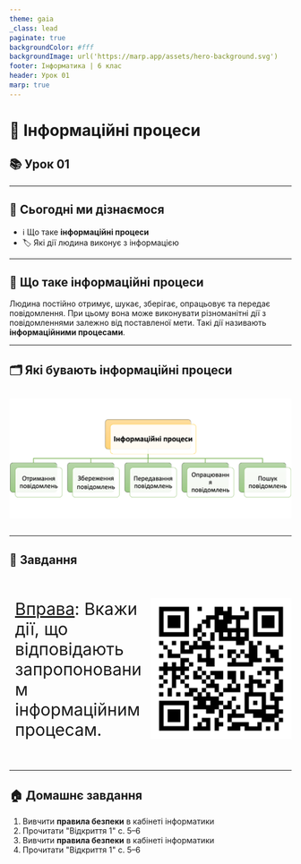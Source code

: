 ```yaml
---
theme: gaia
_class: lead
paginate: true
backgroundColor: #fff
backgroundImage: url('https://marp.app/assets/hero-background.svg')
footer: Інформатика | 6 клас
header: Урок 01
marp: true
---
```


<style>

.grid-container {
  display: grid;
  grid-template-columns: 50% 50%;
  align-items: left;
}
.text-left {
  font-size: 14px; /* Adjust text size */
  padding: 10px;
}
.image-center {
  max-width: 100%; /* Ensures the image scales within its space */
  height: auto;
  text-align: right;
  display: flex;
  align-items: center;
  justify-content: center;
}

.text-medium {
  font-size: 30px;
}

</style>

# 🧠 Інформаційні процеси

## 📚 Урок **01**

---

## 🎯 Сьогодні ми дізнаємося

- ℹ️ Що таке **інформаційні процеси**
- 🏷️ Які дії людина виконує з інформацією

---

## 🤔 Що таке інформаційні процеси

Людина постійно отримує, шукає, зберігає, опрацьовує та передає повідомлення. При цьому вона може виконувати різноманітні дії з повідомленнями залежно від поставленої мети. Такі дії називають **інформаційними процесами**.

---

## 🗂️ Які бувають інформаційні процеси

<section class="image-center">

![h:400px](./assets/01/info-processes.png)

</section>

---

## 📝 Завдання

<section class="grid-container">
<div class="text-left text-medium">

[Вправа](https://learningapps.org/view2507712): Вкажи дії, що відповідають запропонованим інформаційним процесам.

</div>
<div class="image-center">

![w:300px](./assets/01/exercise_link_qr.png)

</div>
</section>

---

## 🏠 Домашнє завдання

1. Вивчити **правила безпеки** в кабінеті інформатики
2. Прочитати "Відкриття 1" с. 5–6
1. Вивчити **правила безпеки** в кабінеті інформатики
2. Прочитати "Відкриття 1" с. 5–6
